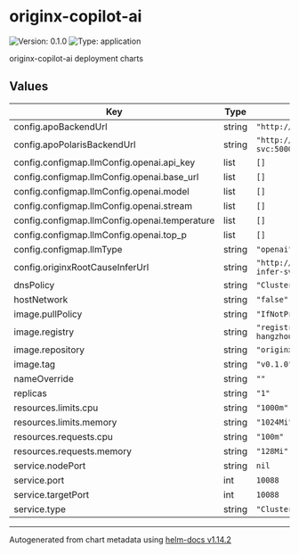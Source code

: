 # originx-copilot-ai

![Version: 0.1.0](https://img.shields.io/badge/Version-0.1.0-informational?style=flat-square) ![Type: application](https://img.shields.io/badge/Type-application-informational?style=flat-square)

originx-copilot-ai deployment charts

## Values

| Key | Type | Default | Description |
|-----|------|---------|-------------|
| config.apoBackendUrl | string | `"http://apo-backend-svc:8080"` |  |
| config.apoPolarisBackendUrl | string | `"http://apo-polaris-analyzer-svc:5000"` |  |
| config.configmap.llmConfig.openai.api_key | list | `[]` |  |
| config.configmap.llmConfig.openai.base_url | list | `[]` |  |
| config.configmap.llmConfig.openai.model | list | `[]` |  |
| config.configmap.llmConfig.openai.stream | list | `[]` |  |
| config.configmap.llmConfig.openai.temperature | list | `[]` |  |
| config.configmap.llmConfig.openai.top_p | list | `[]` |  |
| config.configmap.llmType | string | `"openai"` |  |
| config.originxRootCauseInferUrl | string | `"http://originx-root-cause-infer-svc:8080"` |  |
| dnsPolicy | string | `"ClusterFirst"` |  |
| hostNetwork | string | `"false"` |  |
| image.pullPolicy | string | `"IfNotPresent"` |  |
| image.registry | string | `"registry.cn-hangzhou.aliyuncs.com/originx"` |  |
| image.repository | string | `"originx-copilot"` |  |
| image.tag | string | `"v0.1.0"` |  |
| nameOverride | string | `""` |  |
| replicas | string | `"1"` |  |
| resources.limits.cpu | string | `"1000m"` |  |
| resources.limits.memory | string | `"1024Mi"` |  |
| resources.requests.cpu | string | `"100m"` |  |
| resources.requests.memory | string | `"128Mi"` |  |
| service.nodePort | string | `nil` |  |
| service.port | int | `10088` |  |
| service.targetPort | int | `10088` |  |
| service.type | string | `"ClusterIP"` |  |

----------------------------------------------
Autogenerated from chart metadata using [helm-docs v1.14.2](https://github.com/norwoodj/helm-docs/releases/v1.14.2)
